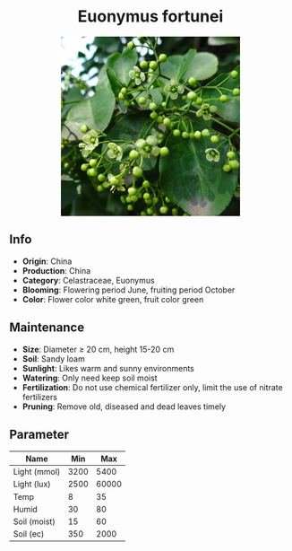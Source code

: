 <h1 align='center'>Euonymus fortunei</h1>
<p align="center">
    <img 
        align='center'
        width='320'
        src="../images/euonymus fortunei.png" 
        alt='Euonymus fortunei' />
</p>

## Info

 - **Origin**: China
 - **Production**: China
 - **Category**: Celastraceae, Euonymus
 - **Blooming**: Flowering period June, fruiting period October
 - **Color**: Flower color white green, fruit color green

## Maintenance

 - **Size**: Diameter ≥ 20 cm, height 15-20 cm
 - **Soil**: Sandy loam
 - **Sunlight**: Likes warm and sunny environments
 - **Watering**: Only need keep soil moist
 - **Fertilization**: Do not use chemical fertilizer only, limit the use of nitrate fertilizers
 - **Pruning**: Remove old, diseased and dead leaves timely

## Parameter

| Name         | Min  | Max   |
|--------------|------|-------|
| Light (mmol) | 3200 | 5400  |
| Light (lux)  | 2500 | 60000 |
| Temp         | 8    | 35    |
| Humid        | 30   | 80    |
| Soil (moist) | 15   | 60    |
| Soil (ec)    | 350  | 2000  |